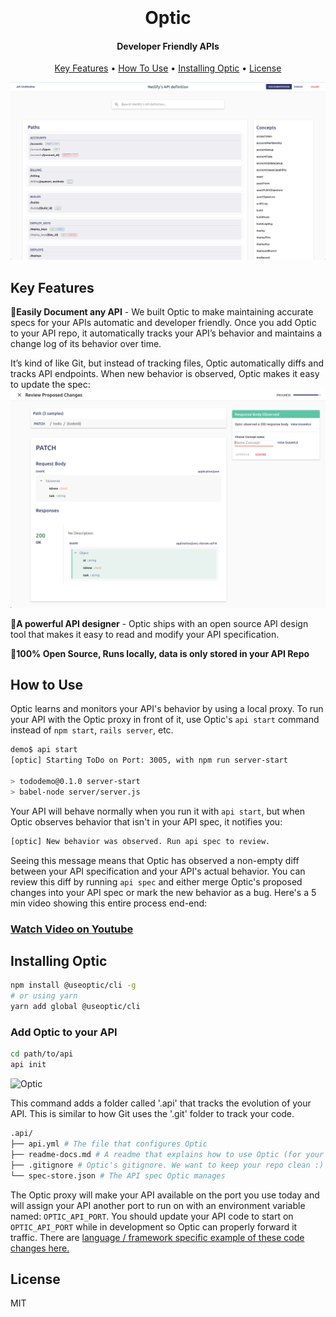 
<h1 align="center">
  <br>
  <a href="https://useoptic.com”><img src="https://raw.githubusercontent.com/opticdev/optic/develop/optic-png.png" alt="Optic" width="200"></a>
  <br>
  Optic
  <br>
</h1>

<h4 align="center">Developer Friendly APIs</h4>

<p align="center">

</p>

<p align="center">
  <a href="#key-features">Key Features</a> •
  <a href="#how-to-use">How To Use</a> •
  <a href="#installing-optic">Installing Optic</a> •
  <a href="#license">License</a>
</p>

![screenshot](webapp/public/netlify.png)

## Key Features
📝**Easily Document any API** - We built Optic to make maintaining accurate specs for your APIs automatic and developer friendly. Once you add Optic to your API repo, it automatically tracks your API’s behavior and maintains a change log of its behavior over time.

It’s kind of like Git, but instead of tracking files, Optic automatically diffs and tracks API endpoints. When new behavior is observed, Optic makes it easy to update the spec: 
![screenshot](webapp/public/changes.png)

🎨**A powerful API designer** - Optic ships with an open source API design tool that makes it easy to read and modify your API specification. 

👋**100% Open Source, Runs locally, data is only stored in your API Repo**

## How to Use
Optic learns and monitors your API's behavior by using a local proxy. To run your API with the Optic proxy in front of it, use Optic's `api start` command instead of `npm start`, `rails server`, etc. 

```bash
demo$ api start
[optic] Starting ToDo on Port: 3005, with npm run server-start

> tododemo@0.1.0 server-start 
> babel-node server/server.js
```
Your API will behave normally when you run it with `api start`, but when Optic observes behavior that isn't in your API spec, it notifies you:
```bash
[optic] New behavior was observed. Run api spec to review.
```
Seeing this message means that Optic has observed a non-empty diff between your API specification and your API's actual behavior. You can review this diff by running `api spec` and either merge Optic's proposed changes into your API spec or mark the new behavior as a bug. Here's a 5 min video showing this entire process end-end:
### [Watch Video on Youtube](https://www.youtube-nocookie.com/embed/WjC4Fqyyi5E)

## Installing Optic
```bash
npm install @useoptic/cli -g
# or using yarn
yarn add global @useoptic/cli
```
### Add Optic to your API

```bash
cd path/to/api
api init
```
<img src="https://dashboard.useoptic.com/init.svg" alt="Optic" width="390">

This command adds a folder called '.api' that tracks the evolution of your API. This is similar to how Git uses the '.git' folder to track your code.

```bash
.api/
├── api.yml # The file that configures Optic
├── readme-docs.md # A readme that explains how to use Optic (for your teammates)
├── .gitignore # Optic's gitignore. We want to keep your repo clean :) 
└── spec-store.json # The API spec Optic manages
```

The Optic proxy will make your API available on the port you use today and will assign your API another port to run on with an environment variable named: `OPTIC_API_PORT`. You should update your API code to start on `OPTIC_API_PORT` while in development so Optic can properly forward it traffic. There are [language / framework specific example of these code changes here.](https://dashboard.useoptic.com) 

## License 
MIT
